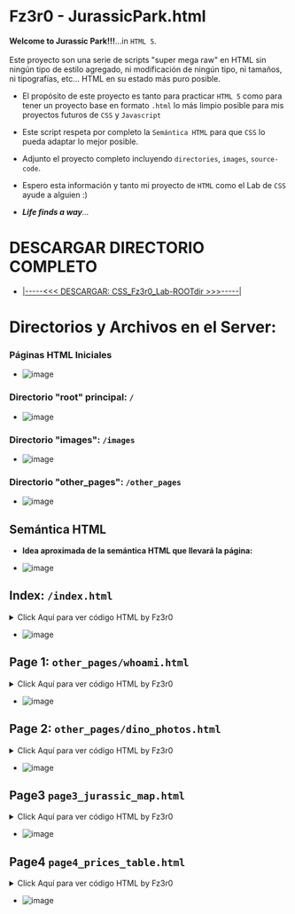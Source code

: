 # Fz3r0 - JurassicPark.html 

**Welcome to Jurassic Park!!!**...in `HTML 5`.<br><br> 
Este proyecto son una serie de scripts "super mega raw" en HTML sin ningún tipo de estilo agregado, ni modificación de ningún tipo, ni tamaños, ni tipografías, etc... HTML en su estado más puro posible. 

- El propósito de este proyecto es tanto para practicar `HTML 5` como para tener un proyecto base en formato `.html` lo más limpio posible para mis proyectos futuros de `CSS` y `Javascript`

- Este script respeta por completo la `Semántica HTML` para que `CSS` lo pueda adaptar lo mejor posible.

- Adjunto el proyecto completo incluyendo `directories`, `images`, `source-code`.

- Espero esta información y tanto mi proyecto de `HTML` como el Lab de `CSS` ayude a alguien :)

- _**Life finds a way**..._   

# DESCARGAR DIRECTORIO COMPLETO

- [|-----<<<  DESCARGAR: CSS_Fz3r0_Lab-ROOTdir  >>>-----|](https://github.com/Fz3r0/Web-Programming-Fz3r0/files/8765615/CSS_Fz3r0_Lab_-_ROOT_dir.zip) 

# Directorios y Archivos en el Server:

### Páginas HTML Iniciales

- ![image](https://user-images.githubusercontent.com/94720207/170113297-4dd95f43-88ee-4656-8c06-11b12d2f57d7.png)

### Directorio "root" principal: `/`

- ![image](https://user-images.githubusercontent.com/94720207/170094834-5e5a8430-9afd-4f42-bcce-b78d42c20a69.png)

### Directorio "images": `/images`

- ![image](https://user-images.githubusercontent.com/94720207/170095055-e33e59b8-daf1-43dc-879e-f21440aa51e2.png)

### Directorio "other_pages": `/other_pages`

- ![image](https://user-images.githubusercontent.com/94720207/170095288-cfd3f10d-0fa9-42f4-b3b5-30084a0aa86c.png)

## Semántica HTML
 
- **Idea aproximada de la semántica HTML que llevará la página:**

- ![image](https://user-images.githubusercontent.com/94720207/169996597-cde55d9f-4834-440d-8337-d57135dd190a.png)
 








## Index: `/index.html`

<details>
<summary>Click Aquí para ver código HTML by Fz3r0</summary>

```html
<!DOCTYPE html>
<html>
    <head>
		<title>Fz3r0: Jurassic Park - CSS Pro Lab</title>
		<meta charser="utf-8">
		<meta name="keywords" content="Fz3r0 CSS Pro Lab">
		<meta name="description" content="Github: Fz3r0 /// Twitter: Fzer0_OPs">
		<meta name="author" content="Fz3r0">
		<meta name="copyright" content="Skynet Incorporated SA. de CV.">
		<meta name="robots" content="index">
		<meta name="robots" content="follow">
		<link href="images/favicon.ico" rel="icon" type="image/x-icon">
    </head>	
    <body>
    <header>
    		<nav>
    			<ul>
    				<p>---------| Este es el "header" y su "nav" |---------</p>
    				<li><a href="other_pages/page1_whoami.html">Link a Page1: ¿Quién es Fz3r0?</a></li>
    				<li><a href="other_pages/page2_dino_photos.html">Link a Page2: Fotos de Dinosaurios</a></li>
    				<li><a href="other_pages/page3_jurassic_map.html">Link a Page3: Mapa del Parque</a></li>
    				<li><a href="other_pages/page4_prices_table.html">Link a Page4: Jurassic Store</a></li>
    				<p>---------| Termina el "header" y su "nav" |---------</p>
    			</ul>
    		</nav>
    </header>
<main>    
    <article>
		<section>	
    		        <p>---------| Inicia el "contenido central" de página |---------</p>
    		        <h1>Titulo 1 (Section1)</h1>
    			<p>
    				Párrafo1 Section1 Párrafo1 Section1 Párrafo1 Section1 Párrafo1 Section1 Párrafo1 Section1 Párrafo1 Section1.<br>
    				Atentamente: Párrafo1 Section1		  
    			</p>
    			<p>
    				Párrafo2 Section1 Párrafo2 Section1 Párrafo2 Section1 Párrafo2 Section1.
    			</p>
    			<p>
    			<a href="https://www.youtube.com/watch?v=u6ckRTxyNyA"><img src="images/explorer.jpg" alt="alt: explorer" title="title: mouse hover"></a><br>
    			Párrafo3: Foto + Pie de foto de la Explorer de Jurassic Park
    			</p>
		</section>    
		<section>	
    		        <h2>Titulo 2 (Section2)</h2>
    			<p>
    				Párrafo1 Section2 Párrafo1 Section2 Párrafo1 Section2 Párrafo1 Section2 Párrafo1 Section2 Párrafo1 Section2 Párrafo1 Section2 Párrafo1 Section2 Párrafo1 Section2 Párrafo1 Section2 Párrafo1 Section2 Párrafo1 Section2 Párrafo1 Section2 Párrafo1 Section2 Párrafo1 Section2 Párrafo1 Section2 Párrafo1 Section2.   
    			</p>
    			<p>---------| Termina el "contenido central" de página |---------</p>
		</section>
	        <section>
	    	<aside>
	    		<h3>Titulo aside 1</h3>
	    		<p>Contenido aside 1</p>
	    	</aside>
	        </section>
	        <section>
	    	<aside>
	    		<h3>Titulo aside 2</h3>
	    		<p>Contenido aside 2</p>
	    	</aside>
	        </section>
    </article>        
    	    <aside>
	        <h3>Titulo aside 3, aside independiente de article</h3>
	        <p>Contenido aside 3: sin "section" y fuera del "article", último "aside"</p>
	    </aside>
</main>
    <footer>
    		 <nav>
    		     <p>---------| comienza footer y su nav |---------</p>	
    			 <ul>
    			 <li><a href="index.html" >Link a index.html: Volver al Index</a></li>
		         <li><a href="other_pages/page1_whoami.html">Link a Page1: ¿Quién es Fz3r0?</a></li>
    			 </ul>
		         <p>Este es el footer con su "nav"</p>
    		 </nav>
    </footer>	    
    </body>
</html>
```

</details>
	
- ![image](https://user-images.githubusercontent.com/94720207/170096441-5686606f-2e71-4734-a5de-a1cfa7aa8023.png)











## Page 1: `other_pages/whoami.html`

<details>
<summary>Click Aquí para ver código HTML by Fz3r0</summary>
	
```html
<!DOCTYPE html>
<html>
    <head>
		<title>Fz3r0: Jurassic Park - CSS Pro Lab</title>
		<meta charser="utf-8">
		<meta name="keywords" content="Fz3r0 CSS Pro Lab">
		<meta name="description" content="Github: Fz3r0 /// Twitter: Fzer0_OPs">
		<meta name="author" content="Fz3r0">
		<meta name="copyright" content="Skynet Incorporated SA. de CV.">
		<meta name="robots" content="index">
		<meta name="robots" content="follow">
		<link href="images/favicon.ico" rel="icon" type="image/x-icon">
    </head>	
    <body>
    <header>
    		<nav>
    			<ul>
    				<p>---------| Este es el "header" y su "nav" |---------</p>
    				<li><a href="page1_whoami.html">Link a Page1: ¿Quién es Fz3r0?</a></li>
    				<li><a href="page2_dino_photos.html">Link a Page2: Fotos de Dinosaurios</a></li>
    				<li><a href="page3_jurassic_map.html">Link a Page3: Mapa del Parque</a></li>
    				<li><a href="page4_prices_table.html">Link a Page4: Jurassic Store</a></li>
    				<p>---------| Termina el "header" y su "nav" |---------</p>
    			</ul>
    		</nav>
    </header>
<main>    
    <article>
		<section>	
    		        <p>---------| Inicia el "contenido central" de página |---------</p>
    		        <h1>Titulo 1 (Section1): WHO AM I???</h1>
    			<p>
    				Párrafo1 Section1:<br>
    				I am: | Github: Fz3r0 | Twitter: Fz3r0_OPs 		  
    			</p>
    			<p>
    				Párrafo2 Section1<br>
    				Follow me!!!
    			</p>
    			<p>
    			<a href="https://github.com/Fz3r0"><img src="https://user-images.githubusercontent.com/94720207/165896925-bb6403fc-e3b3-480f-971b-874401e43708.gif" alt="alt: explorer" title="title: mouse hover"></a><br>
    			I am Fz3r0 and the Sun no longer rises...
    			</p>
		</section>    
	        <section>
	    	<aside>
	    		<h3>Titulo aside 1</h3>
	    		<p>Contenido aside 1</p>
	    	</aside>
	        </section>
	        <section>
	    	<aside>
	    		<h3>Titulo aside 2</h3>
	    		<p>Contenido aside 2</p>
	    	</aside>
	        </section>
    </article>        
    	    <aside>
	        <h3>Titulo aside 3, aside independiente de article</h3>
	        <p>Contenido aside 3: sin "section" y fuera del "article", último "aside"</p>
	    </aside>
</main>
    <footer>
    		 <nav>
    		     <p>---------| comienza footer y su nav |---------</p>	
    			 <ul>
    			 <li><a href="../index.html" >Link a index.html: Volver al Index</a></li>
		         <li><a href="page1_whoami.html">Link a Page1: ¿Quién es Fz3r0?</a></li>
    			 </ul>
		         <p>Este es el footer con su "nav"</p>
    		 </nav>
    </footer>	    
    </body>
</html>
```
</details>

- ![image](https://user-images.githubusercontent.com/94720207/170097670-9ad06536-2001-4c95-830b-e0ce104b0f37.png)












## Page 2: `other_pages/dino_photos.html`

<details>
<summary>Click Aquí para ver código HTML by Fz3r0</summary>	
	
```html
<!DOCTYPE html>
<html>
    <head>
		<title>Fz3r0: Jurassic Park - CSS Pro Lab</title>
		<meta charser="utf-8">
		<meta name="keywords" content="Fz3r0 CSS Pro Lab">
		<meta name="description" content="Github: Fz3r0 /// Twitter: Fzer0_OPs">
		<meta name="author" content="Fz3r0">
		<meta name="copyright" content="Skynet Incorporated SA. de CV.">
		<meta name="robots" content="index">
		<meta name="robots" content="follow">
		<link href="images/favicon.ico" rel="icon" type="image/x-icon">
    </head>	
    <body>
    <header>
    		<nav>
    			<ul>
    				<p>---------| Este es el "header" y su "nav" |---------</p>
    				<li><a href="page1_whoami.html">Link a Page1: ¿Quién es Fz3r0?</a></li>
    				<li><a href="page2_dino_photos.html">Link a Page2: Fotos de Dinosaurios</a></li>
    				<li><a href="page3_jurassic_map.html">Link a Page3: Mapa del Parque</a></li>
    				<li><a href="page4_prices_table.html">Link a Page4: Jurassic Store</a></li>
    				<p>---------| Termina el "header" y su "nav" |---------</p>
    			</ul>
    		</nav>
    </header>
<main>    
    <article>
		<section>	
    		        <p>---------| Inicia el "contenido central" de página |---------</p>
    		        <h1>Titulo 1 (Section1): Fotos de Dinosaurios</h1>
    			<p>
    			<h3> Foto1: </h3>
    			<a href="https://github.com/Fz3r0"><img src="../images/welcome.jpg" alt="alt: welcome" title="title: welcome mouse hover"></a><br>
    			Párrafo 1: welcome to jurassic park!!!
    			</p>
    			<h3> Foto2: </h3>
    			<a href="https://github.com/Fz3r0"><img src="../images/brachio.jpg" alt="alt: welcome" title="title: welcome mouse hover"></a><br>
    			Párrafo 2: welcome to jurassic park!!!
    			</p>
    			<h3> Foto3: </h3>
    			<a href="https://github.com/Fz3r0"><img src="../images/malcom.jpg" alt="alt: welcome" title="title: welcome mouse hover"></a><br>
    			Párrafo 3: welcome to jurassic park!!!
    			</p>
		</section>    
	        <section>
	    	<aside>
	    		<h3>Titulo aside 1</h3>
	    		<p>Contenido aside 1</p>
	    	</aside>
	        </section>
	        <section>
	    	<aside>
	    		<h3>Titulo aside 2</h3>
	    		<p>Contenido aside 2</p>
	    	</aside>
	        </section>
    </article>        
    	    <aside>
	        <h3>Titulo aside 3, aside independiente de article</h3>
	        <p>Contenido aside 3: sin "section" y fuera del "article", último "aside"</p>
	    </aside>
</main>
    <footer>
    		 <nav>
    		     <p>---------| comienza footer y su nav |---------</p>	
    			 <ul>
    			 <li><a href="../index.html" >Link a index.html: Volver al Index</a></li>
		         <li><a href="page1_whoami.html">Link a Page1: ¿Quién es Fz3r0?</a></li>
    			 </ul>
		         <p>Este es el footer con su "nav"</p>
    		 </nav>
    </footer>	    
    </body>
</html>
```


</details>

- ![image](https://user-images.githubusercontent.com/94720207/170100663-a66ee217-d8a2-44a4-9f4d-c53b7d085425.png)

## Page3 `page3_jurassic_map.html`

<details>
<summary>Click Aquí para ver código HTML by Fz3r0</summary>

```html
<!DOCTYPE html>
<html>
    <head>
		<title>Fz3r0: Jurassic Park - CSS Pro Lab</title>
		<meta charser="utf-8">
		<meta name="keywords" content="Fz3r0 CSS Pro Lab">
		<meta name="description" content="Github: Fz3r0 /// Twitter: Fzer0_OPs">
		<meta name="author" content="Fz3r0">
		<meta name="copyright" content="Skynet Incorporated SA. de CV.">
		<meta name="robots" content="index">
		<meta name="robots" content="follow">
		<link href="images/favicon.ico" rel="icon" type="image/x-icon">
    </head>	
    <body>
    <header>
    		<nav>
    			<ul>
    				<p>---------| Este es el "header" y su "nav" |---------</p>
    				<li><a href="page1_whoami.html">Link a Page1: ¿Quién es Fz3r0?</a></li>
    				<li><a href="page2_dino_photos.html">Link a Page2: Fotos de Dinosaurios</a></li>
    				<li><a href="page3_jurassic_map.html">Link a Page3: Mapa del Parque</a></li>
    				<li><a href="page4_prices_table.html">Link a Page4: Jurassic Store</a></li>
    				<p>---------| Termina el "header" y su "nav" |---------</p>
    			</ul>
    		</nav>
    </header>
<main>    
    <article>
		<section>	
    		        <p>---------| Inicia el "contenido central" de página |---------</p>
    		        <h1>Titulo 1 (Section1): Jurassic Map</h1>
    			<h3> Subtítulo 1: Audio </h3>
    			<p>
    			Párrafo1: Bienvenid@ al mapa de Jurassic Park. Nota: no apagar las cercas electrificadas, plis! 
    			<audio src="https://ia801600.us.archive.org/12/items/JurassicParkThemeSong./Jurassic%20Park%20theme%20song..mp3" controls=""><br>
    			</p>
    			<h3> Subtítulo 2: Mapa </h3>
    			<p>
    			Párrafo2: Isla Nublar was a remote island 120 miles west of Costa Rica and 87 miles east of the Muertes Archipelago. The island has a surface of 77 square kilometers with mountain ridges which created varied ecological niches.<br>	
    			<a href="https://github.com/Fz3r0"><img src="../images/jurassic_map.jpg" alt="alt: welcome" title="title: welcome mouse hover"></a><br>
    			Párrafo 2: Pie de página del mapa.
		</section>    
	        <section>
	    	<aside>
	    		<h3>Titulo aside 1</h3>
	    		<p>Contenido aside 1</p>
	    	</aside>
	        </section>
	        <section>
	    	<aside>
	    		<h3>Titulo aside 2</h3>
	    		<p>Contenido aside 2</p>
	    	</aside>
	        </section>
    </article>        
    	    <aside>
	        <h3>Titulo aside 3, aside independiente de article</h3>
	        <p>Contenido aside 3: sin "section" y fuera del "article", último "aside"</p>
	    </aside>
</main>
    <footer>
    		 <nav>
    		     <p>---------| comienza footer y su nav |---------</p>	
    			 <ul>
    			 <li><a href="../index.html" >Link a index.html: Volver al Index</a></li>
		         <li><a href="page1_whoami.html">Link a Page1: ¿Quién es Fz3r0?</a></li>
    			 </ul>
		         <p>Este es el footer con su "nav"</p>
    		 </nav>
    </footer>	    
    </body>
</html>
```

</details>

- ![image](https://user-images.githubusercontent.com/94720207/170109743-b2863544-4c11-4cdb-8a25-994edca7914c.png)











## Page4 `page4_prices_table.html`

<details>
<summary>Click Aquí para ver código HTML by Fz3r0</summary>

```html
<!DOCTYPE html>
<html>
    <head>
		<title>Fz3r0: Jurassic Park - CSS Pro Lab</title>
		<meta charser="utf-8">
		<meta name="keywords" content="Fz3r0 CSS Pro Lab">
		<meta name="description" content="Github: Fz3r0 /// Twitter: Fzer0_OPs">
		<meta name="author" content="Fz3r0">
		<meta name="copyright" content="Skynet Incorporated SA. de CV.">
		<meta name="robots" content="index">
		<meta name="robots" content="follow">
		<link href="images/favicon.ico" rel="icon" type="image/x-icon">
    </head>	
    <body>
    <header>
    		<nav>
    			<ul>
    				<p>---------| Este es el "header" y su "nav" |---------</p>
    				<li><a href="page1_whoami.html">Link a Page1: ¿Quién es Fz3r0?</a></li>
    				<li><a href="page2_dino_photos.html">Link a Page2: Fotos de Dinosaurios</a></li>
    				<li><a href="page3_jurassic_map.html">Link a Page3: Mapa del Parque</a></li>
    				<li><a href="page4_prices_table.html">Link a Page4: Jurassic Store</a></li>
    				<p>---------| Termina el "header" y su "nav" |---------</p>
    			</ul>
    		</nav>
    </header>
<main>    
    <article>
	<section>	
    		        <p>---------| Inicia el "contenido central" de página |---------</p>
    		        <h1>Titulo 1 (Section1): Dino Store</h1>
	<p>
		<img src="../images/dino_store.jpg">
	</p>
	<p>	
		Section1 Párrafo1: Bienvenidos a la tienda de Jurassic Park!.<br> 
		(No tocar al velociraptor, gracias). Ahora inicia la tabla:
	</p>
    </section>
    <section>
	<table>
		<thead>
			<tr>
				<th>Tabla JP</th>
				<th>Header 1</th>
				<th>Header 2</th>
			</tr>
		</thead>
		<tbody>
			<tr>
				<td>*</td>
				<td>Menor</td>
				<td>Adulto</td>
			</tr>
			<tr>
				<td>Entrada</td>
				<td>$500</td>
				<td>$1000</td>
			</tr>
			<tr>
				<td>Refresco</td>
				<td>$20</td>
				<td>$20</td>
			</tr>
			<tr>
				<td>Gelatina</td>
				<td>$10</td>
				<td>$10</td>
			</tr>
			<tr>
				<td>Paseo en Jeep</td>
				<td>$150</td>
				<td>$200</td>
			</tr>
			<tr>
				<td>Electroshock</td>
				<td>Gratis!</td>
				<td>N/A</td>
			</tr>
		</tbody>
	</table>
    </section>
    <section>
    	<h3>Section2: Comprar artículos o entradas al parque:</h3>
			<p>Seleccione tipo de cliente: (input1)</p>
				<form action="">
  				<label for="fname">¿menor o adulto?</label><br>
  				<input type="text" id="producto" name="producto" value=""><br>
				</form>
			<p>Seleccione producto a comprar: (input2) </p>
				<form action="">
  				<label for="fname">Producto:</label><br>
  				<input type="text" id="producto" name="producto" value=""><br>
  				<input type="submit" value="(Submit)Comprar!">
				</form>
    </section>
    <section>
	    	<aside>
	    		<h3>Titulo aside 1</h3>
	    		<p>Contenido aside 1</p>
	    	</aside>
	        </section>
	        <section>
	    	<aside>
	    		<h3>Titulo aside 2</h3>
	    		<p>Contenido aside 2</p>
	    	</aside>
	        </section>
    </article>        
    	    <aside>
	        <h3>Titulo aside 3, aside independiente de article</h3>
	        <p>Contenido aside 3: sin "section" y fuera del "article", último "aside"</p>
	    </aside>
</main>
    <footer>
    		 <nav>
    		     <p>---------| comienza footer y su nav |---------</p>	
    			 <ul>
    			 <li><a href="../index.html" >Link a index.html: Volver al Index</a></li>
		         <li><a href="page1_whoami.html">Link a Page1: ¿Quién es Fz3r0?</a></li>
    			 </ul>
		         <p>Este es el footer con su "nav"</p>
    		 </nav>
    </footer>	    
    </body>
</html>	

	
```
	
</details>

- ![image](https://user-images.githubusercontent.com/94720207/170122637-42aa61c6-a925-4ac4-a2b9-3d3599f7cc6f.png)


















